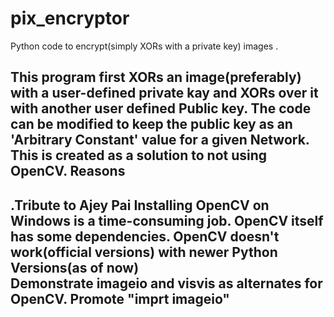 # pix_encryptor
Python code to encrypt(simply XORs with a private key) images .

This program first XORs an image(preferably) with a user-defined private kay and XORs over it with another user defined Public key.
The code can be modified to keep the public key as an 'Arbitrary Constant' value for a given Network.
This is created as a solution to not using OpenCV.
Reasons
---
.Tribute to Ajey Pai
Installing OpenCV on Windows is a time-consuming job.
OpenCV itself has some dependencies.
OpenCV doesn't work(official versions) with newer Python Versions(as of now)\
Demonstrate imageio and visvis as alternates for OpenCV.
Promote "imprt imageio"
---
